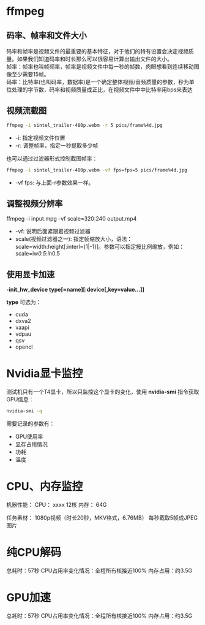 # ffmpeg
## 码率、帧率和文件大小
码率和帧率是视频文件的最重要的基本特征，对于他们的特有设置会决定视频质量。如果我们知道码率和时长那么可以很容易计算出输出文件的大小。  
帧率：帧率也叫帧频率，帧率是视频文件中每一秒的帧数，肉眼想看到连续移动图像至少需要15帧。  
码率：比特率(也叫码率，数据率)是一个确定整体视频/音频质量的参数，秒为单位处理的字节数，码率和视频质量成正比，在视频文件中中比特率用bps来表达

## 视频流截图
```sh
ffmpeg -i sintel_trailer-480p.webm -r 5 pics/frame%4d.jpg
```
* -i: 指定视频文件位置
* -r: 调整帧率，指定一秒提取多少帧

也可以通过过滤器形式控制截图帧率：
```sh
ffmpeg -i sintel_trailer-480p.webm -vf fps=fps=5 pics/frame%4d.jpg
```
* -vf fps: 与上面-r参数效果一样。

## 调整视频分辨率
ffmpeg -i input.mpg -vf scale=320:240 output.mp4
* -vf: 说明后面紧跟着视频过滤器
* scale(视频过滤器之一): 指定帧缩放大小，语法：scale=width:height\[:interl={1|-1}\]。参数可以指定按比例缩放，例如：scale=iw*0.5:ih*0.5

## 使用显卡加速
**-init_hw_device type\[=name\]\[:device[,key=value...\]\]**

**type** 可选为：
* cuda
* dxva2
* vaapi
* vdpau
* qsv
* opencl

# Nvidia显卡监控
测试机只有一个T4显卡，所以只监控这个显卡的变化，使用 **nvidia-smi** 指令获取GPU信息：
```sh
nvidia-smi -q
```

需要记录的参数有：
* GPU使用率
* 显存占用情况
* 功耗
* 温度

# CPU、内存监控

机器性能：
CPU： xxxx 12核
内存： 64G

任务素材：
1080p视频（时长20秒，MKV格式，6.76MB） 
每秒截取5帧成JPEG图片

# 纯CPU解码
总耗时：57秒
CPU占用率变化情况：全程所有核接近100%
内存占用：约3.5G

# GPU加速
总耗时：57秒
CPU占用率变化情况：全程所有核接近100%
内存占用：约3.5G